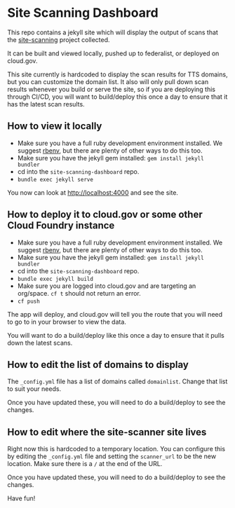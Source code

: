 # Site Scanning Dashboard

This repo contains a jekyll site which will display the output of scans that
the [site-scanning](https://github.com/18F/site-scanning) project collected.

It can be built and viewed locally, pushed up to federalist, or deployed on cloud.gov.

This site currently is hardcoded to display the scan results for TTS domains, but
you can customize the domain list.  It also will only pull down scan results whenever
you build or serve the site, so if you are deploying this through CI/CD, you will want
to build/deploy this once a day to ensure that it has the latest scan results.

## How to view it locally

* Make sure you have a full ruby development environment installed.  We suggest
	[rbenv](https://github.com/rbenv/rbenv#installation), but there are plenty of
	other ways to do this too.
* Make sure you have the jekyll gem installed: `gem install jekyll bundler`
* cd into the `site-scanning-dashboard` repo.
* `bundle exec jekyll serve`

You now can look at [http://localhost:4000](http://localhost:4000) and see the
site.

## How to deploy it to cloud.gov or some other Cloud Foundry instance

* Make sure you have a full ruby development environment installed.  We suggest
	[rbenv](https://github.com/rbenv/rbenv#installation), but there are plenty of
	other ways to do this too.
* Make sure you have the jekyll gem installed: `gem install jekyll bundler`
* cd into the `site-scanning-dashboard` repo.
* `bundle exec jekyll build`
* Make sure you are logged into cloud.gov and are targeting an org/space.  `cf t` should not return an error.
* `cf push`

The app will deploy, and cloud.gov will tell you the route that you will need
to go to in your browser to view the data.

You will want to do a build/deploy like this once a day to ensure that it pulls down
the latest scans.

## How to edit the list of domains to display

The `_config.yml` file has a list of domains called `domainlist`.  Change
that list to suit your needs.

Once you have updated these, you will need to do a build/deploy to see the
changes.

## How to edit where the site-scanner site lives

Right now this is hardcoded to a temporary location.  You can configure
this by editing the `_config.yml` file and setting the `scanner_url`
to be the new location.  Make sure there is a `/` at the end of the URL.

Once you have updated these, you will need to do a build/deploy to see the
changes.


Have fun!
